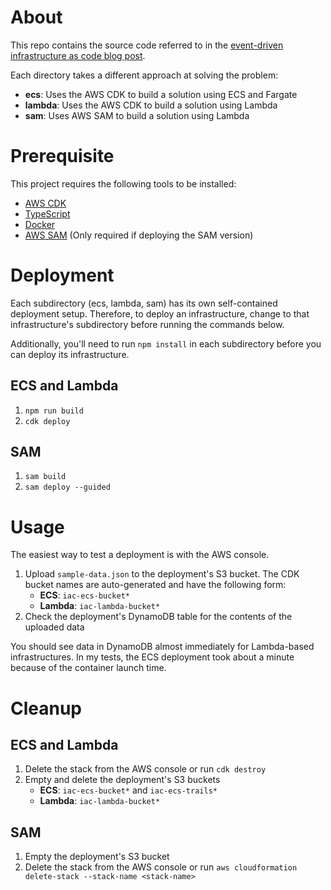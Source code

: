 # About
This repo contains the source code referred to in the [event-driven infrastructure as code blog
post](https://out-with-the-old.theberkes.com/posts/event-driven-iac/).

Each directory takes a different approach at solving the problem:

* __ecs__: Uses the AWS CDK to build a solution using ECS and Fargate
* __lambda__: Uses the AWS CDK to build a solution using Lambda
* __sam__: Uses AWS SAM to build a solution using Lambda

# Prerequisite
This project requires the following tools to be installed:

* [AWS CDK](https://docs.aws.amazon.com/cdk/latest/guide/getting_started.html#getting_started_prerequisites)
* [TypeScript](https://www.typescriptlang.org/#installation)
* [Docker](https://docs.docker.com/get-docker/)
* [AWS SAM](https://docs.aws.amazon.com/serverless-application-model/latest/developerguide/serverless-sam-cli-install.html)
  (Only required if deploying the SAM version)

# Deployment
Each subdirectory (ecs, lambda, sam) has its own self-contained deployment setup. Therefore, to
deploy an infrastructure, change to that infrastructure's subdirectory before running the commands
below.

Additionally, you'll need to run `npm install` in each subdirectory before you can deploy its infrastructure.

## ECS and Lambda

1. `npm run build`
1. `cdk deploy`

## SAM

1. `sam build`
1. `sam deploy --guided`

# Usage
The easiest way to test a deployment is with the AWS console.

1. Upload `sample-data.json` to the deployment's S3 bucket. The CDK bucket names are auto-generated
   and have the following form:
    * __ECS__: `iac-ecs-bucket*`
    * __Lambda__: `iac-lambda-bucket*`
1. Check the deployment's DynamoDB table for the contents of the uploaded data

You should see data in DynamoDB almost immediately for Lambda-based infrastructures. In my tests,
the ECS deployment took about a minute because of the container launch time.

# Cleanup

## ECS and Lambda

1. Delete the stack from the AWS console or run `cdk destroy`
1. Empty and delete the deployment's S3 buckets
    * __ECS__: `iac-ecs-bucket*` and `iac-ecs-trails*`
    * __Lambda__: `iac-lambda-bucket*`

## SAM

1. Empty the deployment's S3 bucket
1. Delete the stack from the AWS console or run `aws cloudformation delete-stack --stack-name <stack-name>`
